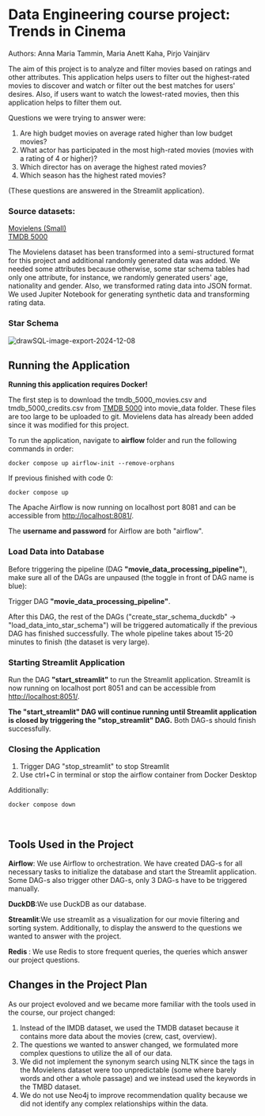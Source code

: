 # Data Engineering course project: Trends in Cinema
Authors: Anna Maria Tammin, Maria Anett Kaha, Pirjo Vainjärv

The aim of this project is to analyze and filter movies based on ratings and other attributes. This application helps users to filter out the highest-rated movies to discover and watch or filter out the best matches for users' desires. Also, if users want to watch the lowest-rated movies, then this application helps to filter them out.

Questions we were trying to answer were:
1. Are high budget movies on average rated higher than low budget movies?
2. What actor has participated in the most high-rated movies (movies with a rating of 4 or higher)?
3. Which director has on average the highest rated movies?
4. Which season has the highest rated movies?

(These questions are answered in the Streamlit application).
&nbsp;

### Source datasets:
[Movielens (Small)](https://grouplens.org/datasets/movielens/latest/) <br>
[TMDB 5000](https://www.kaggle.com/datasets/tmdb/tmdb-movie-metadata/data?select=tmdb_5000_movies.csv)

The Movielens dataset has been transformed into a semi-structured format for this project and additional randomly generated data was added. 
We needed some attributes because otherwise, some star schema tables had only one attribute, for instance, we randomly generated users' age, nationality and gender. 
Also, we transformed rating data into JSON format. We used Jupiter Notebook for generating synthetic data and transforming rating data.

### Star Schema
![drawSQL-image-export-2024-12-08](https://github.com/user-attachments/assets/e86916e8-46f6-437e-918a-25e94dafb686)
&nbsp;

## Running the Application

<b>Running this application requires Docker!</b>

The first step is to download the tmdb_5000_movies.csv and tmdb_5000_credits.csv from [TMDB 5000](https://www.kaggle.com/datasets/tmdb/tmdb-movie-metadata/data?select=tmdb_5000_movies.csv) into movie_data folder. These files are too large to be uploaded to git. Movielens data has already been added since it was modified for this project.

To run the application, navigate to <b>airflow</b> folder and run the following commands in order:
```
docker compose up airflow-init --remove-orphans
```
If previous finished with code 0:
```
docker compose up
```

The Apache Airflow is now running on localhost port 8081 and can be accessible from [http://localhost:8081/](http://localhost:8081/).

The <b>username and password</b> for Airflow are both "airflow".
&nbsp;

### Load Data into Database
Before triggering the pipeline (DAG <b>"movie_data_processing_pipeline"</b>), make sure all of the DAGs are unpaused (the toggle in front of DAG name is blue):

Trigger DAG <b>"movie_data_processing_pipeline"</b>.

After this DAG, the rest of the DAGs ("create_star_schema_duckdb" -> "load_data_into_star_schema") will be triggered automatically if the previous DAG has finished successfully. The whole pipeline takes about 15-20 minutes to finish (the dataset is very large).


### Starting Streamlit Application
Run the DAG <b>"start_streamlit"</b> to run the Streamlit application.
Streamlit is now running on localhost port 8051 and can be accessible from [http://localhost:8051/](http://localhost:8051/).

<b> The "start_streamlit" DAG will continue running until Streamlit application is closed by triggering the "stop_streamlit" DAG.</b> Both DAG-s should finish successfully.

### Closing the Application
1. Trigger DAG "stop_streamlit" to stop Streamlit
2. Use ctrl+C in terminal or stop the airflow container from Docker Desktop

Additionally:
```
docker compose down
```
&nbsp;

## Tools Used in the Project
<b>Airflow</b>: We use Airflow to orchestration. We have created DAG-s for all necessary tasks to initialize the database and start the Streamlit application. Some DAG-s also trigger other DAG-s, only 3 DAG-s have to be triggered manually.

<b>DuckDB</b>:We use DuckDB as our database.

<b>Streamlit</b>:We use streamlit as a visualization for our movie filtering and sorting system. Additionally, to display the answerd to the questions we wanted to answer with the project.

<b>Redis </b>: We use Redis to store frequent queries, the queries which answer our project questions. 
&nbsp;

## Changes in the Project Plan
As our project evoloved and we became more familiar with the tools used in the course, our project changed:
1. Instead of the IMDB dataset, we used the TMDB dataset because it contains more data about the movies (crew, cast, overview).
2. The questions we wanted to answer changed, we formulated more complex questions to utilize the all of our data.
3. We did not implement the synonym search using NLTK since the tags in the Movielens dataset were too unpredictable (some where barely words and other a whole passage) and we instead used the keywords in the TMBD dataset.
4. We do not use Neo4j to improve recommendation quality because we did not identify any complex relationships within the data.
